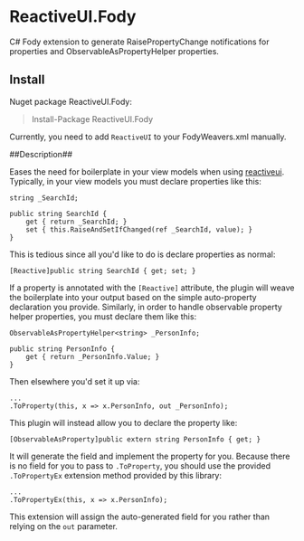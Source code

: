 # ReactiveUI.Fody
C# Fody extension to generate RaisePropertyChange notifications for properties and ObservableAsPropertyHelper properties.

## Install ##
Nuget package ReactiveUI.Fody:

> Install-Package ReactiveUI.Fody

Currently, you need to add `ReactiveUI` to your FodyWeavers.xml manually.

##Description##

Eases the need for boilerplate in your view models when using [reactiveui](https://github.com/reactiveui/ReactiveUI).  Typically, in your view models you must declare properties like this:

    string _SearchId;
    
    public string SearchId {
        get { return _SearchId; }
        set { this.RaiseAndSetIfChanged(ref _SearchId, value); }
    }

This is tedious since all you'd like to do is declare properties as normal:

    [Reactive]public string SearchId { get; set; }
    
If a property is annotated with the `[Reactive]` attribute, the plugin will weave the boilerplate into your output based on the simple auto-property declaration you provide.  Similarly, in order to handle observable property helper properties, you must declare them like this:

    ObservableAsPropertyHelper<string> _PersonInfo;
    
    public string PersonInfo {
        get { return _PersonInfo.Value; }
    }

Then elsewhere you'd set it up via:

    ...
    .ToProperty(this, x => x.PersonInfo, out _PersonInfo);

This plugin will instead allow you to declare the property like:

    [ObservableAsProperty]public extern string PersonInfo { get; }
    
It will generate the field and implement the property for you.  Because there is no field for you to pass to `.ToProperty`, you 
should use the provided `.ToPropertyEx` extension method provided by this library:

    ...
    .ToPropertyEx(this, x => x.PersonInfo);
    
This extension will assign the auto-generated field for you rather than relying on the `out` parameter.
